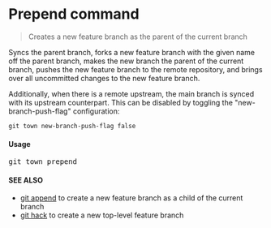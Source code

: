 <h1 textrun="command-heading">Prepend command</h1>

<blockquote textrun="command-summary">
Creates a new feature branch as the parent of the current branch
</blockquote>

<a textrun="command-description">
Syncs the parent branch,
forks a new feature branch with the given name off the parent branch,
makes the new branch the parent of the current branch,
pushes the new feature branch to the remote repository,
and brings over all uncommitted changes to the new feature branch.

Additionally, when there is a remote upstream,
the main branch is synced with its upstream counterpart.
This can be disabled by toggling the "new-branch-push-flag" configuration:

```
git town new-branch-push-flag false
```

</a>

#### Usage

<pre textrun="command-usage">
git town prepend <branch>
</pre>

#### SEE ALSO

* [git append](append.md) to create a new feature branch as a child of the current branch
* [git hack](hack.md) to create a new top-level feature branch
